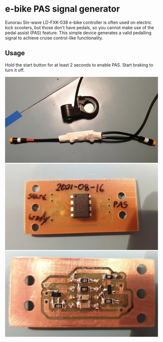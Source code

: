 # e-bike PAS signal generator
Eunorau Sin-wave LD-FXK-038 e-bike controller is often used on electric kick
scooters, but those don't have pedals, so you cannot make use of the pedal
assist (PAS) feature. This simple device generates a valid pedalling signal to
achieve cruise control-like functionality.

## Usage
Hold the start button for at least 2 seconds to enable PAS. Start braking to
turn it off.

![PCBA with connectors attached, wrapped in heatshrink](docs/img/final.jpg)
![Top side of the PCBA](docs/img/PCB-top.jpg)
![Bottom side of the PCBA](docs/img/PCB-bot.jpg)
